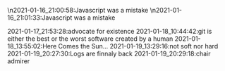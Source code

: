 \n2021-01-16_21:00:58:Javascript was a mistake
\n2021-01-16_21:01:33:Javascript was a mistake

2021-01-17_21:53:28:advocate for existence
2021-01-18_10:44:42:git is either the best or the worst software created by a human
2021-01-18_13:55:02:Here Comes the Sun...
2021-01-19_13:29:16:not soft nor hard
2021-01-19_20:27:30:Logs are finnaly back
2021-01-19_20:29:18:chair admirer